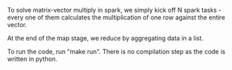 To solve matrix-vector multiply in spark, we simply kick off N spark tasks - every one of them calculates the multiplication of one row against the entire vector.

At the end of the map stage, we reduce by aggregating data in a list.

To run the code, run "make run". There is no compilation step as the code is written in python.